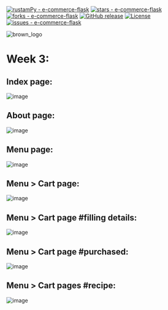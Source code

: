 [![rustamPy - e-commerce-flask](https://img.shields.io/static/v1?label=rustamPy&message=e-commerce-flask&color=blue&logo=github)](https://github.com/rustamPy/e-commerce-flask "Go to GitHub repo")
[![stars - e-commerce-flask](https://img.shields.io/github/stars/rustamPy/e-commerce-flask?style=social)](https://github.com/rustamPy/e-commerce-flask)
[![forks - e-commerce-flask](https://img.shields.io/github/forks/rustamPy/e-commerce-flask?style=social)](https://github.com/rustamPy/e-commerce-flask)
[![GitHub release](https://img.shields.io/github/release/rustamPy/e-commerce-flask?include_prereleases=&sort=semver&color=blue)](https://github.com/rustamPy/e-commerce-flask/releases/)
[![License](https://img.shields.io/badge/License-MIT-blue)](#license)
[![issues - e-commerce-flask](https://img.shields.io/github/issues/rustamPy/e-commerce-flask)](https://github.com/rustamPy/e-commerce-flask/issues)

![brown_logo](https://user-images.githubusercontent.com/35258613/221991685-442a63e1-0237-40db-9a95-834a08da96b7.png)

# Week 3:
## Index page:  
![image](https://user-images.githubusercontent.com/35258613/229305109-315dbeca-7eb7-488b-aed0-25e5554e05e6.png)

## About page:  
![image](https://user-images.githubusercontent.com/35258613/229305139-44fb1106-521f-4286-abce-92d9b0d02807.png)
 
## Menu page:  
![image](https://user-images.githubusercontent.com/35258613/229305162-0b55d058-2d0b-45bc-bc07-a5ae16587402.png)

## Menu > Cart page:  
![image](https://user-images.githubusercontent.com/35258613/229305221-4ad2215d-b7bc-4e91-a2fc-3b3be0940923.png)

## Menu > Cart page #filling details:
![image](https://user-images.githubusercontent.com/35258613/229305328-73a02b55-affc-438c-ab39-2d4bbb142eb1.png)

## Menu > Cart page #purchased:  
![image](https://user-images.githubusercontent.com/35258613/229305381-9e03c6c2-d023-401b-bc61-2fd15e606536.png)

## Menu > Cart pages #recipe:  
![image](https://user-images.githubusercontent.com/35258613/229326996-daaa526c-f1f4-45c8-b156-dc056dd930db.png)
